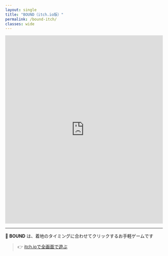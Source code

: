 ```yaml
---
layout: single
title: "BOUND（itch.io版）"
permalink: /bound-itch/
classes: wide
---
```


<div style="text-align:center">
  <iframe 
    src="https://egg-3d.itch.io/bound" 
    width="960" 
    height="600" 
    frameborder="0" 
    allowfullscreen
    style="max-width: 100%; margin: auto;">
  </iframe>
</div>

---

🚀 **BOUND** は、着地のタイミングに合わせてクリックするお手軽ゲームです

> 👉 [itch.ioで全画面で遊ぶ](https://egg-3d.itch.io/bound)
